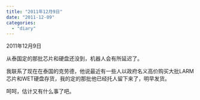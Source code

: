 ```yaml
---
title: "2011年12月9日"
date: "2011-12-09"
categories: 
  - "diary"
---
```


2011年12月9日

从泰国定的那批芯片和硬盘还没到，机器人会有所延迟了。

我联系了现在在泰国的克劳德，他说最近有一些人以政府名义高价购买大批LARM芯片和WET硬盘存货，我的定的那批他已经托人留下来了，明早发货。

呵呵，估计又有什么事了吧。
